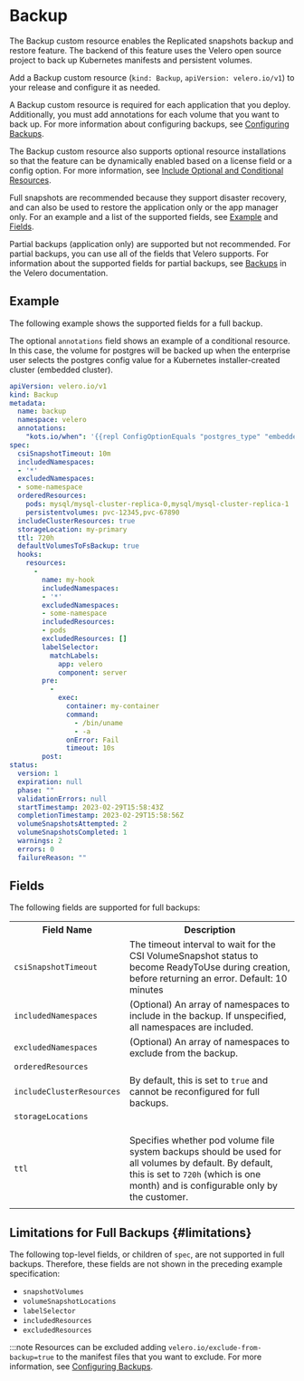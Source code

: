 # Backup

The Backup custom resource enables the Replicated snapshots backup and restore feature. The backend of this feature uses the Velero open source project to back up Kubernetes manifests and persistent volumes.

Add a Backup custom resource (`kind: Backup`, `apiVersion: velero.io/v1`) to your release and configure it as needed. 

A Backup custom resource is required for each application that you deploy. Additionally, you must add annotations for each volume that you want to back up. For more information about configuring backups, see [Configuring Backups](/vendor/snapshots-configuring-backups).

The Backup custom resource also supports optional resource installations so that the feature can be dynamically enabled based on a license field or a config option. For more information, see [Include Optional and Conditional Resources](/vendor/packaging-include-resources).

 Full snapshots are recommended because they support disaster recovery, and can also be used to restore the application only or the app manager only. For an example and a list of the supported fields, see [Example](#example) and [Fields](#fields).

Partial backups (application only) are supported but not recommended. For partial backups, you can use all of the fields that Velero supports. For information about the supported fields for partial backups, see [Backups](https://velero.io/docs/v1.10/api-types/backup/) in the Velero documentation.

## Example

The following example shows the supported fields for a full backup.

The optional `annotations` field shows an example of a conditional resource. In this case, the volume for postgres will be backed up when the enterprise user selects the postgres config value for a Kubernetes installer-created cluster (embedded cluster).

```yaml
apiVersion: velero.io/v1
kind: Backup
metadata:
  name: backup
  namespace: velero
  annotations:
    "kots.io/when": '{{repl ConfigOptionEquals "postgres_type" "embedded_postgres" }}'
spec: 
  csiSnapshotTimeout: 10m
  includedNamespaces:
  - '*'
  excludedNamespaces:
  - some-namespace
  orderedResources:
    pods: mysql/mysql-cluster-replica-0,mysql/mysql-cluster-replica-1
    persistentvolumes: pvc-12345,pvc-67890
  includeClusterResources: true
  storageLocation: my-primary
  ttl: 720h
  defaultVolumesToFsBackup: true
  hooks:
    resources:
      -
        name: my-hook
        includedNamespaces:
        - '*'
        excludedNamespaces:
        - some-namespace
        includedResources:
        - pods
        excludedResources: []
        labelSelector:
          matchLabels:
            app: velero
            component: server
        pre:
          -
            exec:
              container: my-container
              command:
                - /bin/uname
                - -a
              onError: Fail
              timeout: 10s
        post:
status:
  version: 1
  expiration: null
  phase: ""
  validationErrors: null
  startTimestamp: 2023-02-29T15:58:43Z
  completionTimestamp: 2023-02-29T15:58:56Z
  volumeSnapshotsAttempted: 2
  volumeSnapshotsCompleted: 1
  warnings: 2
  errors: 0
  failureReason: ""
```

## Fields

The following fields are supported for full backups: 

<table>
  <tr>
    <th width="30%">Field Name</th>
    <th width="70%">Description</th>
  </tr>
  <tr>
    <td><code>csiSnapshotTimeout</code></td>
    <td>The timeout interval to wait for the CSI VolumeSnapshot status to become ReadyToUse during creation, before returning an error. <bold>Default:</bold> 10 minutes</td>
  </tr>
  <tr>
    <td><code>includedNamespaces</code></td>
    <td>(Optional) An array of namespaces to include in the backup. If unspecified, all namespaces are included.</td>
  </tr>
  <tr>
    <td><code>excludedNamespaces</code></td>
    <td>(Optional) An array of namespaces to exclude from the backup.</td>
  </tr>
  <tr>
    <td><code>orderedResources</code></td>
    <td></td>
  </tr>
  <tr>
    <td><code>includeClusterResources</code></td>
    <td>By default, this is set to <code>true</code> and cannot be reconfigured for full backups.</td>
  </tr>
  <tr>
    <td><code>storageLocations</code></td>
    <td></td>
  </tr>
  <tr>
    <td><code></code></td>
    <td></td>
  </tr>
  <tr>
    <td><code></code></td>
    <td></td>
  </tr>
  <tr>
    <td><code></code></td>
    <td></td>
  </tr>
  <tr>
    <td><code>ttl</code></td>
    <td> Specifies whether pod volume file system backups should be used for all volumes by default. By default, this is set to <code>720h</code> (which is one month) and is configurable only by the customer.</td>
  </tr>
  <tr>
    <td><code></code></td>
    <td></td>
  </tr>
</table>

## Limitations for Full Backups {#limitations}

The following top-level fields, or children of `spec`, are not supported in full backups. Therefore, these fields are not shown in the preceding example specification:

- `snapshotVolumes`
- `volumeSnapshotLocations`
- `labelSelector`
- `includedResources`
- `excludedResources`

:::note
Resources can be excluded adding `velero.io/exclude-from-backup=true` to the manifest files that you want to exclude. For more information, see [Configuring Backups](/vendor/snapshots-configuring-backups).